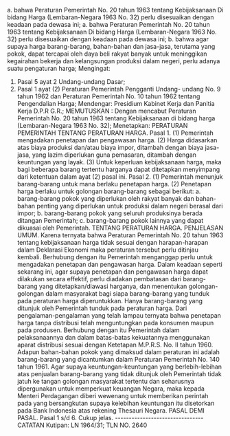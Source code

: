  a. bahwa Peraturan Pemerintah No. 20 tahun 1963 tentang Kebijaksanaan Di bidang Harga (Lembaran-Negara 1963 No. 32) perlu disesuaikan dengan keadaan pada dewasa ini; a. bahwa Peraturan Pemerintah No. 20 tahun 1963 tentang Kebijaksanaan Di bidang Harga (Lembaran-Negara 1963 No. 32) perlu disesuaikan dengan keadaan pada dewasa ini;
b. bahwa agar supaya harga barang-barang, bahan-bahan dan jasa-jasa, terutama yang pokok, dapat tercapai oleh daya beli rakyat banyak untuk meninggikan kegairahan bekerja dan kelangsungan produksi dalam negeri, perlu adanya suatu pengaturan harga;
Mengingat:

1. Pasal 5 ayat 2 Undang-undang Dasar;
2. Pasal 1 ayat (2) Peraturan Pemerintah Pengganti Undang- undang No. 9 tahun 1962 dan Peraturan Pemerintah No. 10 tahun 1962 tentang Pengendalian Harga; Mendengar: Presidium Kabinet Kerja dan Panitia Kerja D.P.R G.R.;
MEMUTUSKAN :
 Dengan mencabut Peraturan Pemerintah No. 20 tahun 1963 tentang Kebijaksanaan di bidang harga (Lembaran-Negara 1963 No. 32); Menetapkan: PERATURAN PEMERINTAH TENTANG PERATURAN HARGA. Pasal 1. (1) Pemerintah mengadakan penetapan dan pengawasan harga. (2) Harga didasarkan atas biaya produksi dan/atau biaya impor, ditambah dengan biaya jasa- jasa, yang lazim diperlukan guna pemasaran, ditambah dengan keuntungan yang layak. (3) Untuk keperluan kebijaksanaan harga, maka bagi beberapa barang tertentu harganya dapat ditetapkan menyimpang dari ketentuan dalam ayat (2) pasal ini. Pasal 2. (1) Pemerintah menunjuk barang-barang untuk mana berlaku penetapan harga. (2) Penetapan harga berlaku untuk golongan barang-barang sebagai berikut:
a. barang-barang pokok yang diperlukan oleh rakyat banyak dan bahan-bahan penting yang diperlukan untuk produksi dalam negeri berasal dari impor;
b. barang-barang pokok yang seluruh produksinya berada ditangan Pemerintah;
c. barang-barang pokok lainnya yang dapat dikuasai oleh Pemerintah. TENTANG PERATURAN HARGA. PENJELASAN UMUM. Karena ternyata bahwa Peraturan Pemerintah No. 20 tahun 1963 tentang kebijaksanaan harga tidak sesuai dengan harapan-harapan dalam Deklarasi Ekonomi maka peraturan tersebut perlu ditinjau kembali. Berhubung dengan itu Pemerintah menganggap perlu untuk mengadakan penetapan dan pengawasan harga. Dalam keadaan seperti sekarang ini, agar supaya penetapan dan pengawasan harga dapat dilakukan secara effektif, perlu diadakan pembatasan dari barang-barang yang ditetapkan/diawasi harganya, dan menentukan golongan-golongan dalam masyarakat bagi siapa barang-barang yang tunduk pada peraturan harga diperuntukkan. Hanya barang-barang yang ditunjuk oleh Pemerintah tunduk pada peraturan harga. Dari pengalaman-pengalaman yang telah lampau ternyata bahwa penetapan harga tanpa distribusi telah menguntungkan pada konsumen maupun pada produsen. Berhubung dengan itu Pemerintah dalam pelaksanaannya dan dalam batas-batas kekuatannya menggunakan aparat distribusi sesuai dengan Ketetapan M.P.R.S. No. II tahun 1960. Adapun bahan-bahan pokok yang dimaksud dalam peraturan ini adalah barang-barang yang dicantumkan dalam Peraturan Pemerintah No. 140 tahun 1961. Agar supaya keuntungan-keuntungan yang berlebih-lebihan atas penjualan barang-barang yang tidak ditunjuk oleh Pemerintah tidak jatuh ke tangan golongan masyarakat tertentu dan seharusnya dipergunakan untuk memperkuat keuangan Negara, maka kepada Menteri Perdagangan diberi wewenang untuk memberikan perintah pada yang bersangkutan supaya kelebihan keuntungan itu disetorkan pada Bank Indonesia atas rekening Thesauri Negara. PASAL DEMI PASAL. Pasal 1 s/d 6. Cukup jelas. -------------------------------- CATATAN Kutipan: LN 1964/31; TLN NO. 2640